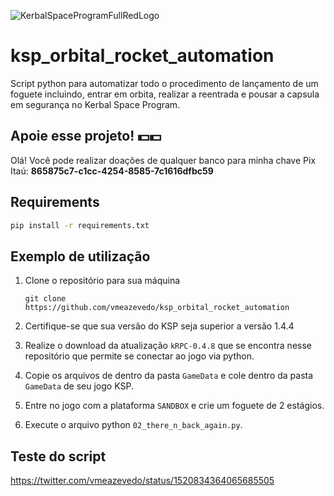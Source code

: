 ![KerbalSpaceProgramFullRedLogo](https://user-images.githubusercontent.com/40063504/166163145-9cad7d6c-67e8-4d3d-9d01-02c7bf1d7c11.png)


# ksp_orbital_rocket_automation
Script python para automatizar todo o procedimento de lançamento de um foguete incluindo, entrar em orbita, realizar a reentrada e pousar a capsula em segurança no Kerbal Space Program.

## Apoie esse projeto! 💵💵
Olá!
Você pode realizar doações de qualquer banco para minha chave Pix Itaú: **865875c7-c1cc-4254-8585-7c1616dfbc59**

## Requirements

```sh
pip install -r requirements.txt
```

## Exemplo de utilização

1. Clone o repositório para sua máquina

   ``
   git clone https://github.com/vmeazevedo/ksp_orbital_rocket_automation
   ``
2. Certifique-se que sua versão do KSP seja superior a versão 1.4.4
3. Realize o download da atualização ``kRPC-0.4.8`` que se encontra nesse repositório que permite se conectar ao jogo via python.
4. Copie os arquivos de dentro da pasta ``GameData`` e cole dentro da pasta ``GameData`` de seu jogo KSP.
5. Entre no jogo com a plataforma ``SANDBOX`` e crie um foguete de 2 estágios.
6. Execute o arquivo python ``02_there_n_back_again.py``.

## Teste do script

https://twitter.com/vmeazevedo/status/1520834364065685505
